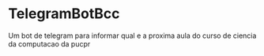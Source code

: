 # TelegramBotBcc
Um bot de telegram para informar qual e a proxima aula do curso de ciencia da computacao da pucpr
